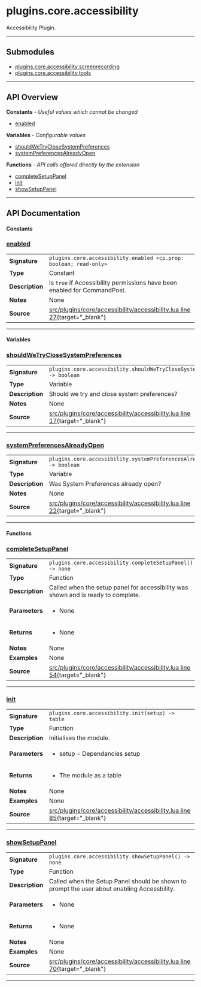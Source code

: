 # plugins.core.accessibility

Accessibility Plugin.

---

## Submodules
 * [plugins.core.accessibility.screenrecording](plugins.core.accessibility.screenrecording.md)
 * [plugins.core.accessibility.tools](plugins.core.accessibility.tools.md)

---

## API Overview
**Constants** - _Useful values which cannot be changed_
 * [enabled](#enabled)

**Variables** - _Configurable values_
 * [shouldWeTryCloseSystemPreferences](#shouldwetryclosesystempreferences)
 * [systemPreferencesAlreadyOpen](#systempreferencesalreadyopen)

**Functions** - _API calls offered directly by the extension_
 * [completeSetupPanel](#completesetuppanel)
 * [init](#init)
 * [showSetupPanel](#showsetuppanel)


---

## API Documentation

#### Constants


### [enabled](#enabled)

|                                             |                                                                                     |
| --------------------------------------------|-------------------------------------------------------------------------------------|
| **Signature**                               | `plugins.core.accessibility.enabled <cp.prop: boolean; read-only>`                                                                    |
| **Type**                                    | Constant                                                                     |
| **Description**                             | Is `true` if Accessibility permissions have been enabled for CommandPost.                                                                     |
| **Notes**                                   | None |
| **Source**                                  | [src/plugins/core/accessibility/accessibility.lua line 27](https://github.com/CommandPost/CommandPost/blob/develop/src/plugins/core/accessibility/accessibility.lua#L27){target="_blank"} |

---

#### Variables


### [shouldWeTryCloseSystemPreferences](#shouldwetryclosesystempreferences)

|                                             |                                                                                     |
| --------------------------------------------|-------------------------------------------------------------------------------------|
| **Signature**                               | `plugins.core.accessibility.shouldWeTryCloseSystemPreferences -> boolean`                                                                    |
| **Type**                                    | Variable                                                                     |
| **Description**                             | Should we try and close system preferences?                                                                     |
| **Notes**                                   | None |
| **Source**                                  | [src/plugins/core/accessibility/accessibility.lua line 17](https://github.com/CommandPost/CommandPost/blob/develop/src/plugins/core/accessibility/accessibility.lua#L17){target="_blank"} |

---


### [systemPreferencesAlreadyOpen](#systempreferencesalreadyopen)

|                                             |                                                                                     |
| --------------------------------------------|-------------------------------------------------------------------------------------|
| **Signature**                               | `plugins.core.accessibility.systemPreferencesAlreadyOpen -> boolean`                                                                    |
| **Type**                                    | Variable                                                                     |
| **Description**                             | Was System Preferences already open?                                                                     |
| **Notes**                                   | None |
| **Source**                                  | [src/plugins/core/accessibility/accessibility.lua line 22](https://github.com/CommandPost/CommandPost/blob/develop/src/plugins/core/accessibility/accessibility.lua#L22){target="_blank"} |

---

#### Functions


### [completeSetupPanel](#completesetuppanel)

|                                             |                                                                                     |
| --------------------------------------------|-------------------------------------------------------------------------------------|
| **Signature**                               | `plugins.core.accessibility.completeSetupPanel() -> none`                                                                    |
| **Type**                                    | Function                                                                     |
| **Description**                             | Called when the setup panel for accessibility was shown and is ready to complete.                                                                     |
| **Parameters**                              | <ul><li>None</li></ul> |
| **Returns**                                 | <ul><li>None</li></ul>          |
| **Notes**                                   | None |
| **Examples**                                | None |
| **Source**                                  | [src/plugins/core/accessibility/accessibility.lua line 54](https://github.com/CommandPost/CommandPost/blob/develop/src/plugins/core/accessibility/accessibility.lua#L54){target="_blank"} |

---


### [init](#init)

|                                             |                                                                                     |
| --------------------------------------------|-------------------------------------------------------------------------------------|
| **Signature**                               | `plugins.core.accessibility.init(setup) -> table`                                                                    |
| **Type**                                    | Function                                                                     |
| **Description**                             | Initialises the module.                                                                     |
| **Parameters**                              | <ul><li>setup - Dependancies setup</li></ul> |
| **Returns**                                 | <ul><li>The module as a table</li></ul>          |
| **Notes**                                   | None |
| **Examples**                                | None |
| **Source**                                  | [src/plugins/core/accessibility/accessibility.lua line 85](https://github.com/CommandPost/CommandPost/blob/develop/src/plugins/core/accessibility/accessibility.lua#L85){target="_blank"} |

---


### [showSetupPanel](#showsetuppanel)

|                                             |                                                                                     |
| --------------------------------------------|-------------------------------------------------------------------------------------|
| **Signature**                               | `plugins.core.accessibility.showSetupPanel() -> none`                                                                    |
| **Type**                                    | Function                                                                     |
| **Description**                             | Called when the Setup Panel should be shown to prompt the user about enabling Accessbility.                                                                     |
| **Parameters**                              | <ul><li>None</li></ul> |
| **Returns**                                 | <ul><li>None</li></ul>          |
| **Notes**                                   | None |
| **Examples**                                | None |
| **Source**                                  | [src/plugins/core/accessibility/accessibility.lua line 70](https://github.com/CommandPost/CommandPost/blob/develop/src/plugins/core/accessibility/accessibility.lua#L70){target="_blank"} |

---

